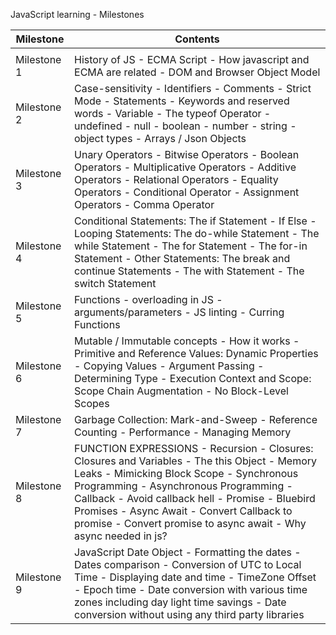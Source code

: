 JavaScript learning - Milestones

| Milestone     | Contents                                                                                       |
|---------------|------------------------------------------------------------------------------------------------|
|               |                                                                                                |
| Milestone 1    | History of JS - ECMA Script - How javascript and ECMA are related - DOM and Browser Object Model |
| Milestone 2    | Case-sensitivity - Identifiers - Comments - Strict Mode - Statements - Keywords and reserved words - Variable - The typeof Operator - undefined - null - boolean - number - string - object types - Arrays / Json Objects |
| Milestone 3    | Unary Operators - Bitwise Operators - Boolean Operators - Multiplicative Operators - Additive Operators - Relational Operators - Equality Operators - Conditional Operator - Assignment Operators - Comma Operator |
| Milestone 4    | Conditional Statements: The if Statement - If Else - Looping Statements: The do-while Statement - The while Statement - The for Statement - The for-in Statement - Other Statements: The break and continue Statements - The with Statement - The switch Statement |
| Milestone 5    | Functions - overloading in JS - arguments/parameters - JS linting - Curring Functions |
| Milestone 6    | Mutable / Immutable concepts - How it works - Primitive and Reference Values: Dynamic Properties - Copying Values - Argument Passing - Determining Type - Execution Context and Scope: Scope Chain Augmentation - No Block-Level Scopes |
| Milestone 7    | Garbage Collection: Mark-and-Sweep - Reference Counting - Performance - Managing Memory |
| Milestone 8    | FUNCTION EXPRESSIONS - Recursion - Closures: Closures and Variables - The this Object - Memory Leaks - Mimicking Block Scope - Synchronous Programming - Asynchronous Programming - Callback - Avoid callback hell - Promise - Bluebird Promises - Async Await - Convert Callback to promise - Convert promise to async await - Why async needed in js? |
| Milestone 9    | JavaScript Date Object - Formatting the dates - Dates comparison - Conversion of UTC to Local Time - Displaying date and time - TimeZone Offset - Epoch time - Date conversion with various time zones including day light time savings - Date conversion without using any third party libraries |

